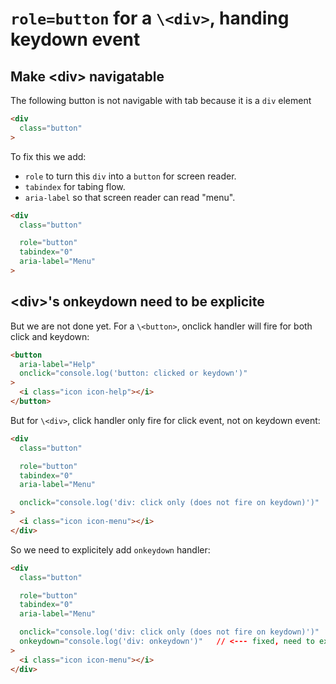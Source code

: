 # `role=button` for a `\<div>`, handing keydown event



## Make \<div> navigatable

The following button is not navigable with tab because it is a `div` element

```html
<div
  class="button"
>
```

To fix this we add:

-  `role` to turn this `div` into a `button` for screen reader.
-  `tabindex` for tabing flow.
- `aria-label` so that screen reader can read "menu".


```html
<div
  class="button"

  role="button"
  tabindex="0"
  aria-label="Menu"
>
```



## \<div>'s onkeydown need to be explicite

But we are not done yet.  For a `\<button>`, onclick handler will fire for both click and keydown:

```HTML
<button
  aria-label="Help"
  onclick="console.log('button: clicked or keydown')"
>
  <i class="icon icon-help"></i>
</button>

```

But for `\<div>`,  click handler only fire for click event, not on keydown event:

```HTML
<div
  class="button"

  role="button"
  tabindex="0"
  aria-label="Menu"

  onclick="console.log('div: click only (does not fire on keydown)')"
>
  <i class="icon icon-menu"></i>
</div>
```

So we need to explicitely add `onkeydown` handler:

```html
<div
  class="button"

  role="button"
  tabindex="0"
  aria-label="Menu"

  onclick="console.log('div: click only (does not fire on keydown)')"
  onkeydown="console.log('div: onkeydown')"   // <--- fixed, need to explicitely add `onkeydown` handler
>
  <i class="icon icon-menu"></i>
</div>
```

